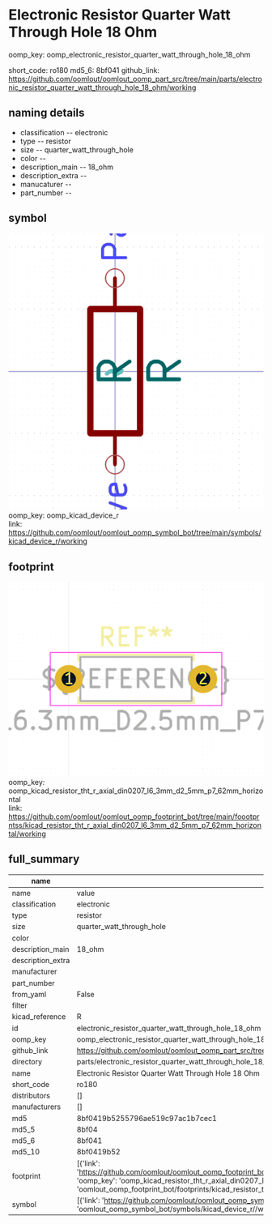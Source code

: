 # Electronic Resistor Quarter Watt Through Hole 18 Ohm
oomp_key: oomp_electronic_resistor_quarter_watt_through_hole_18_ohm 


short_code: ro180
md5_6: 8bf041
github_link: https://github.com/oomlout/oomlout_oomp_part_src/tree/main/parts/electronic_resistor_quarter_watt_through_hole_18_ohm/working
## naming details
* classification -- electronic
* type -- resistor
* size -- quarter_watt_through_hole
* color -- 
* description_main -- 18_ohm
* description_extra -- 
* manucaturer -- 
* part_number -- 



## symbol

![](symbol/0/working/working_600.png)  
oomp_key: oomp_kicad_device_r  
link: https://github.com/oomlout/oomlout_oomp_symbol_bot/tree/main/symbols/kicad_device_r/working  

## footprint

![](footprint/0/working/working_600.png)  
oomp_key: oomp_kicad_resistor_tht_r_axial_din0207_l6_3mm_d2_5mm_p7_62mm_horizontal  
link: https://github.com/oomlout/oomlout_oomp_footprint_bot/tree/main/foootprntss/kicad_resistor_tht_r_axial_din0207_l6_3mm_d2_5mm_p7_62mm_horizontal/working  

## full_summary
| name | value | 
| --- | --- | 
| name | value | 
| classification | electronic | 
| type | resistor | 
| size | quarter_watt_through_hole | 
| color |  | 
| description_main | 18_ohm | 
| description_extra |  | 
| manufacturer |  | 
| part_number |  | 
| from_yaml | False | 
| filter |  | 
| kicad_reference | R | 
| id | electronic_resistor_quarter_watt_through_hole_18_ohm | 
| oomp_key | oomp_electronic_resistor_quarter_watt_through_hole_18_ohm | 
| github_link | https://github.com/oomlout/oomlout_oomp_part_src/tree/main/parts/electronic_resistor_quarter_watt_through_hole_18_ohm/working | 
| directory | parts/electronic_resistor_quarter_watt_through_hole_18_ohm | 
| name | Electronic Resistor Quarter Watt Through Hole 18 Ohm | 
| short_code | ro180 | 
| distributors | [] | 
| manufacturers | [] | 
| md5 | 8bf0419b5255796ae519c97ac1b7cec1 | 
| md5_5 | 8bf04 | 
| md5_6 | 8bf041 | 
| md5_10 | 8bf0419b52 | 
| footprint | [{'link': 'https://github.com/oomlout/oomlout_oomp_footprint_bot/tree/main/foootprntss/kicad_resistor_tht_r_axial_din0207_l6_3mm_d2_5mm_p7_62mm_horizontal', 'oomp_key': 'oomp_kicad_resistor_tht_r_axial_din0207_l6_3mm_d2_5mm_p7_62mm_horizontal', 'directory': 'oomlout_oomp_footprint_bot/footprints/kicad_resistor_tht_r_axial_din0207_l6_3mm_d2_5mm_p7_62mm_horizontal//working/working.kicad_mod'}] | 
| symbol | [{'link': 'https://github.com/oomlout/oomlout_oomp_symbol_bot/tree/main/symbols/kicad_device_r', 'oomp_key': 'oomp_kicad_device_r', 'directory': 'oomlout_oomp_symbol_bot/symbols/kicad_device_r//working/working.kicad_sym'}] | 
